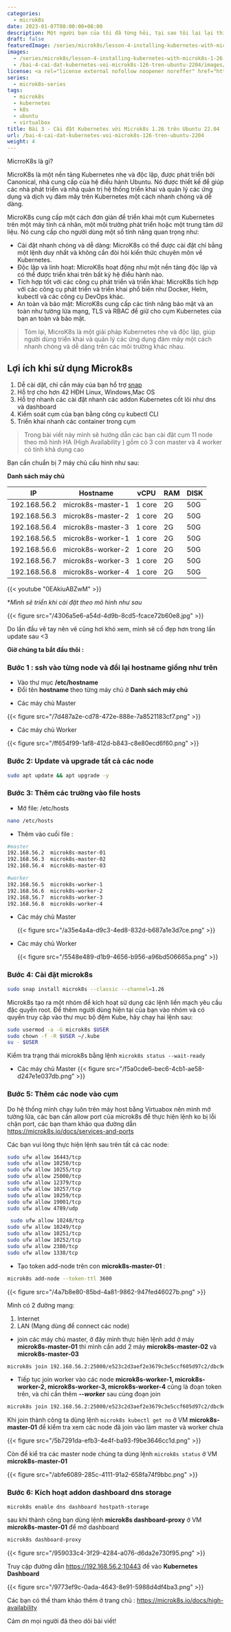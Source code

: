 ```yaml
---
categories:
  - microk8s
date: 2023-01-07T08:00:00+08:00
description: Một người bạn của tôi đã từng hỏi, tại sao tôi lại lại thích microk8s hơn minikube?… Kể từ đó, chúng tôi không bao giờ nói chuyện nữa. Đó là một câu hỏi khó, đặc biệt là đối với một kỹ sư. Câu trả lời không quá rõ ràng, vì nó phải tự trải nghiệm và sở thích cá nhân. Để tôi chỉ cho bạn hiểu vì sao.
draft: false
featuredImage: /series/microk8s/lesson-4-installing-kubernetes-with-microk8s-1-26-on-ubuntu-22-04.webp
images:
  - /series/microk8s/lesson-4-installing-kubernetes-with-microk8s-1-26-on-ubuntu-22-04.webp
  - /bai-4-cai-dat-kubernetes-voi-microk8s-126-tren-ubuntu-2204/images/index.png
license: <a rel="license external nofollow noopener noreffer" href="https://creativecommons.org/licenses/by-nc/4.0/" target="_blank">CC BY-NC 4.0</a>
series:
  - microk8s-series
tags:
  - microk8s
  - kubernetes
  - k8s
  - ubuntu
  - virtualbox
title: Bài 3 - Cài đặt Kubernetes với Microk8s 1.26 trên Ubuntu 22.04
url: /bai-4-cai-dat-kubernetes-voi-microk8s-126-tren-ubuntu-2204
weight: 4
---
```


MicrroK8s là gì?

MicroK8s là một nền tảng Kubernetes nhẹ và độc lập, được phát triển bởi Canonical, nhà cung cấp của hệ điều hành Ubuntu. Nó được thiết kế để giúp các nhà phát triển và nhà quản trị hệ thống triển khai và quản lý các ứng dụng và dịch vụ đám mây trên Kubernetes một cách nhanh chóng và dễ dàng.

MicroK8s cung cấp một cách đơn giản để triển khai một cụm Kubernetes trên một máy tính cá nhân, một môi trường phát triển hoặc một trung tâm dữ liệu. Nó cung cấp cho người dùng một số tính năng quan trọng như:

- Cài đặt nhanh chóng và dễ dàng: MicroK8s có thể được cài đặt chỉ bằng một lệnh duy nhất và không cần đòi hỏi kiến thức chuyên môn về Kubernetes.
- Độc lập và linh hoạt: MicroK8s hoạt động như một nền tảng độc lập và có thể được triển khai trên bất kỳ hệ điều hành nào.
- Tích hợp tốt với các công cụ phát triển và triển khai: MicroK8s tích hợp với các công cụ phát triển và triển khai phổ biến như Docker, Helm, kubectl và các công cụ DevOps khác.
- An toàn và bảo mật: MicroK8s cung cấp các tính năng bảo mật và an toàn như tường lửa mạng, TLS và RBAC để giữ cho cụm Kubernetes của bạn an toàn và bảo mật.

> Tóm lại, MicroK8s là một giải pháp Kubernetes nhẹ và độc lập, giúp người dùng triển khai và quản lý các ứng dụng đám mây một cách nhanh chóng và dễ dàng trên các môi trường khác nhau.

## **Lợi ích khi sử dụng Microk8s**

1. Dễ cài dặt, chỉ cần máy của bạn hổ trợ [snap](https://snapcraft.io/)
2. Hỗ trợ cho hơn 42 HĐH Linux, Windows,Mac OS
3. Hỗ trợ nhanh các cài đặt nhanh các addon Kubernetes cốt lõi như dns và dashboard
4. Kiểm soát cụm của bạn bằng công cụ kubectl CLI
5. Triển khai nhanh các container trong cụm

> Trong bài viết này mình sẽ hướng dẫn các bạn cài đặt cụm 11 node theo mô hình HA (High Availability ) gồm có 3 con master và 4 worker có tính khả dụng cao

Bạn cần chuẩn bị 7 máy chủ cấu hình như sau:

**Danh sách máy chủ**

| IP           | Hostname          | vCPU   | RAM | DISK |
| ------------ | ----------------- | ------ | --- | ---- |
| 192.168.56.2 | microk8s-master-1 | 1 core | 2G  | 50G  |
| 192.168.56.3 | microk8s-master-2 | 1 core | 2G  | 50G  |
| 192.168.56.4 | microk8s-master-3 | 1 core | 2G  | 50G  |
| 192.168.56.5 | microk8s-worker-1 | 1 core | 2G  | 50G  |
| 192.168.56.6 | microk8s-worker-2 | 1 core | 2G  | 50G  |
| 192.168.56.7 | microk8s-worker-3 | 1 core | 2G  | 50G  |
| 192.168.56.8 | microk8s-worker-4 | 1 core | 2G  | 50G  |

{{< youtube "0EAkiuABZwM" >}}

\*_Mình sẽ triển khi cài đặt theo mô hình như sau_

{{< figure src="/4306a5e6-a54d-4d9b-8cd5-fcace72b60e8.jpg" >}}

Do lần đầu vẽ tay nên vẽ cũng hơi khó xem, mình sẽ cố đẹp hơn trong lần update sau <3

**Giờ chúng ta bắt đầu thôi :**

### Bước 1 : ssh vào từng node và đổi lại hostname giống như trên

- Vào thư mục **/etc/hostname**
- Đổi tên **hostname** theo từng máy chủ ở **Danh sách máy chủ**

* Các máy chủ Master

{{< figure src="/7d487a2e-cd78-472e-888e-7a8521183cf7.png" >}}

- Các máy chủ Worker

{{< figure src="/ff654f99-1af8-412d-b843-c8e80ecd6f60.png" >}}

### Bước 2: Update và upgrade tất cả các node

```bash
sudo apt update && apt upgrade -y
```

### Bước 3: Thêm các trường vào file hosts

- Mở file: /etc/hosts

```bash
nano /etc/hosts
```

- Thêm vào cuối file :

```bash
#master
192.168.56.2  microk8s-master-01
192.168.56.3  microk8s-master-02
192.168.56.4  microk8s-master-03

#worker
192.168.56.5  microk8s-worker-1
192.168.56.6  microk8s-worker-2
192.168.56.7  microk8s-worker-3
192.168.56.8  microk8s-worker-4
```

- Các máy chủ Master

  {{< figure src="/a35e4a4a-d9c3-4ed8-832d-b687a1e3d7ce.png" >}}

- Các máy chủ Worker

  {{< figure src="/5548e489-d1b9-4656-b956-a96bd506665a.png" >}}

### Bước 4: Cài đặt microk8s

```bash
sudo snap install microk8s --classic --channel=1.26
```

Microk8s tạo ra một nhóm để kích hoạt sử dụng các lệnh liền mạch yêu cầu đặc quyền root. Để thêm người dùng hiện tại của bạn vào nhóm và có quyền truy cập vào thư mục bộ đệm Kube, hãy chạy hai lệnh sau:

```bash
sudo usermod -a -G microk8s $USER
sudo chown -f -R $USER ~/.kube
su - $USER
```

Kiểm tra trạng thái microk8s bằng lệnh `microk8s status --wait-ready`

- Các máy chủ Master
  {{< figure src="/f5a0cde6-bec6-4cb1-ae58-d247e1e037db.png" >}}

### Bước 5: Thêm các node vào cụm

Do hệ thống mình chạy luôn trên máy host bằng Virtuabox nên mình mở tường lửa, các bạn cần allow port của microk8s để thực hiện lệnh ko bị lỗi chận port, các bạn tham khảo qua đường dẫn https://microk8s.io/docs/services-and-ports

Các bạn vui lòng thực hiện lệnh sau trên tất cả các node:

```bash
sudo ufw allow 16443/tcp
sudo ufw allow 10250/tcp
sudo ufw allow 10255/tcp
sudo ufw allow 25000/tcp
sudo ufw allow 12379/tcp
sudo ufw allow 10257/tcp
sudo ufw allow 10259/tcp
sudo ufw allow 19001/tcp
sudo ufw allow 4789/udp

 sudo ufw allow 10248/tcp
sudo ufw allow 10249/tcp
sudo ufw allow 10251/tcp
sudo ufw allow 10252/tcp
sudo ufw allow 2380/tcp
sudo ufw allow 1338/tcp
```

- Tạo token add-node trên con **microk8s-master-01** :

```bash
microk8s add-node --token-ttl 3600
```

{{< figure src="/4a7b8e80-85bd-4a81-9862-947fed46027b.png" >}}

Mình có 2 đường mạng:

1. Internet
2. LAN (Mạng dùng để connect các node)

- join các máy chủ master, ở đây mình thực hiện lệnh add ở máy **microk8s-master-01** thì mình cần add 2 máy **microk8s-master-02** và **microk8s-master-03**

```bash
microk8s join 192.168.56.2:25000/e523c2d3aef2e3679c3e5ccf605d97c2/dbc9df54be3b
```

- Tiếp tục join worker vào các node **microk8s-worker-1, microk8s-worker-2, microk8s-worker-3, microk8s-worker-4** cũng là đoạn token trên, và chỉ cần thêm **_--worker_** sau cùng đoạn join

```bash
microk8s join 192.168.56.2:25000/e523c2d3aef2e3679c3e5ccf605d97c2/dbc9df54be3b --worker
```

Khi join thành công ta dùng lệnh `microk8s kubectl get no` ở VM **microk8s-master-01** để kiểm tra xem các node đã join vào làm master và worker chưa

{{< figure src="/5b7291da-efb3-4e4f-ba93-f9be3646cc1d.png" >}}

Còn để kiể tra các master node chúng ta dùng lệnh `microk8s status` ở VM **microk8s-master-01**

{{< figure src="/abfe6089-285c-4111-91a2-658fa74f9bbc.png" >}}

### Bước 6: Kích hoạt addon dashboard dns storage

```bash
microk8s enable dns dashboard hostpath-storage
```

sau khi thành công bạn dùng lệnh **microk8s dashboard-proxy** ở VM **microk8s-master-01** để mở dashboard

```bash
microk8s dashboard-proxy
```

{{< figure src="/959033c4-3f29-4284-a076-d6da2e730f95.png" >}}

Truy cập đường dẫn https://192.168.56.2:10443 để vào **Kubernetes Dashboard**

{{< figure src="/9773ef9c-0ada-4643-8e91-5988d4df4ba3.png" >}}

Các bạn có thể tham khảo thêm ở trang chủ : https://microk8s.io/docs/high-availability

Cảm ơn mọi người đã theo dõi bài viết!
